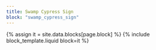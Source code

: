 ```yaml
---
title: Swamp Cypress Sign
block: "swamp_cypress_sign"
---
```


{% assign it = site.data.blocks[page.block] %}
{% include block_template.liquid block=it %}

